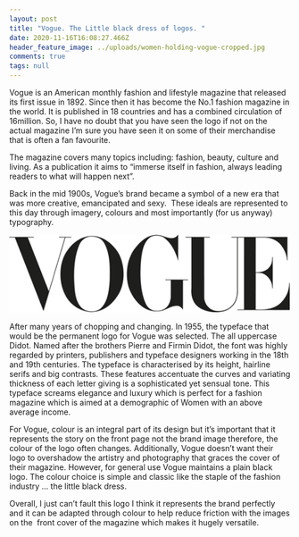 ```yaml
---
layout: post
title: "Vogue. The Little black dress of logos. "
date: 2020-11-16T16:08:27.466Z
header_feature_image: ../uploads/women-holding-vogue-cropped.jpg
comments: true
tags: null
---
```

Vogue is an American monthly fashion and lifestyle magazine that released its first issue in 1892. Since then it has become the No.1 fashion magazine in the world. It is published in 18 countries and has a combined circulation of 16million. So, I have no doubt that you have seen the logo if not on the actual magazine I’m sure you have seen it on some of their merchandise that is often a fan favourite.  

The magazine covers many topics including: fashion, beauty, culture and living. As a publication it aims to “immerse itself in fashion, always leading readers to what will happen next”.  

Back in the mid 1900s, Vogue’s brand became a symbol of a new era that was more creative, emancipated and sexy.  These ideals are represented to this day through imagery, colours and most importantly (for us anyway) typography.  

![Vogue logo](../uploads/vogue-logo.png "Vogue  Logo")

After many years of chopping and changing. In 1955, the typeface that would be the permanent logo for Vogue was selected. The all uppercase Didot. Named after the brothers Pierre and Firmin Didot, the font was highly regarded by printers, publishers and typeface designers working in the 18th and 19th centuries. The typeface is characterised by its height, hairline serifs and big contrasts. These features accentuate the curves and variating thickness of each letter giving is a sophisticated yet sensual tone. This typeface screams elegance and luxury which is perfect for a fashion magazine which is aimed at a demographic of Women with an above average income.

For Vogue, colour is an integral part of its design but it’s important that it represents the story on the front page not the brand image therefore, the colour of the logo often changes. Additionally, Vogue doesn’t want their logo to overshadow the artistry and photography that graces the cover of their magazine. However, for general use Vogue maintains a plain black logo. The colour choice is simple and classic like the staple of the fashion industry … the little black dress.  

Overall, I just can’t fault this logo I think it represents the brand perfectly and it can be adapted through colour to help reduce friction with the images on the  front cover of the magazine which makes it hugely versatile.